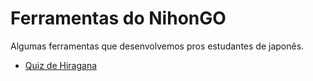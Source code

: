 # Ferramentas do NihonGO

Algumas ferramentas que desenvolvemos pros estudantes de japonês.

- [Quiz de Hiragana](https://tools.cursonihongo.com/hiragana.html)
